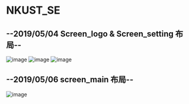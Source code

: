 # NKUST_SE

## --2019/05/04 Screen_logo & Screen_setting 布局--
![image](https://github.com/rabbit860321/NKUST_SE/blob/master/20190504-1.png)
![image](https://github.com/rabbit860321/NKUST_SE/blob/master/20190504-2.png)
![image](https://github.com/rabbit860321/NKUST_SE/blob/master/20190504-3.jpg)
## --2019/05/06 screen_main 布局--
![image](https://github.com/rabbit860321/NKUST_SE/blob/master/20190505-1.jpg)
